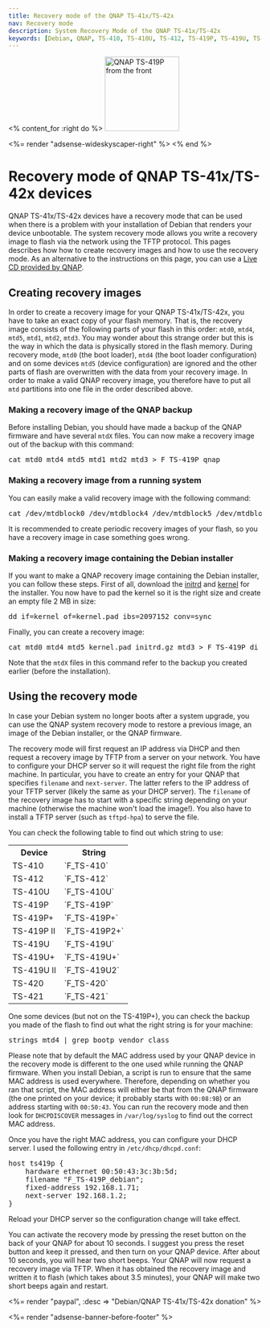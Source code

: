 ```yaml
---
title: Recovery mode of the QNAP TS-41x/TS-42x
nav: Recovery mode
description: System Recovery Mode of the QNAP TS-41x/TS-42x
keywords: [Debian, QNAP, TS-410, TS-410U, TS-412, TS-419P, TS-419U, TS-420, TS-421, recovery, emergency, rescue]
---
```


<% content_for :right do %>
<img src = "../images/r_qnap_ts419p.jpg" class="border" alt="QNAP TS-419P from the front" width="148" height="148" />

<%= render "adsense-wideskyscaper-right" %>
<% end %>

<h1>Recovery mode of QNAP TS-41x/TS-42x devices</h1>

QNAP TS-41x/TS-42x devices have a recovery mode that can be used when there is a
problem with your installation of Debian that renders your device
unbootable.  The system recovery mode allows you write a recovery image to
flash via the network using the TFTP protocol.  This pages describes how
how to create recovery images and how to use the recovery mode.  As an
alternative to the instructions on this page, you can use a <a href =
"http://wiki.qnap.com/wiki/Firmware_Recovery">Live CD provided by QNAP</a>.

<h2><a id = "create">Creating recovery images</a></h2>

In order to create a recovery image for your QNAP TS-41x/TS-42x, you have to take
an exact copy of your flash memory.  That is, the recovery image consists
of the following parts of your flash in this order: `mtd0`, `mtd4`, `mtd5`,
`mtd1`, `mtd2`, `mtd3`.  You may wonder about this strange order but this
is the way in which the data is physically stored in the flash memory.
During recovery mode, `mtd0` (the boot loader), `mtd4` (the boot loader
configuration) and on some devices `mtd5` (device configuration) are
ignored and the other parts of flash are overwritten with the data from
your recovery image.  In order to make a valid QNAP recovery image, you
therefore have to put all `mtd` partitions into one file in the order
described above.

<h3><a id = "image-qnap">Making a recovery image of the QNAP backup</a></h3>

Before installing Debian, you should have made a backup of the QNAP
firmware and have several `mtdX` files.  You can now make a recovery image
out of the backup with this command:

<div class="code">
<pre>
cat mtd0 mtd4 mtd5 mtd1 mtd2 mtd3 &gt; F_TS-419P_qnap
</pre>
</div>

<h3><a id = "image-system">Making a recovery image from a running system</a></h3>

You can easily make a valid recovery image with the following command:

<div class="code">
<pre>
cat /dev/mtdblock0 /dev/mtdblock4 /dev/mtdblock5 /dev/mtdblock1 /dev/mtdblock2 /dev/mtdblock3 &gt; F_TS-419P_debian
</pre>
</div>

It is recommended to create periodic recovery images of your flash,
so you have a recovery image in case something goes wrong.

<h3><a id = "image-di">Making a recovery image containing the Debian installer</a></h3>

If you want to make a QNAP recovery image containing the Debian installer,
you can follow these steps.  First of all, download the <a href =
"http://ftp.uk.debian.org/debian/dists/stable/main/installer-armel/current/images/kirkwood/network-console/qnap/ts-41x/initrd.gz">initrd</a>
and <a href =
"http://ftp.uk.debian.org/debian/dists/stable/main/installer-armel/current/images/kirkwood/network-console/qnap/ts-41x/kernel">kernel</a>
for the installer.  You now have to pad the kernel so it is the right size
and create an empty file 2 MB in size:

<div class="code">
<pre>
dd if=kernel of=kernel.pad ibs=2097152 conv=sync
</pre>
</div>

Finally, you can create a recovery image:

<div class="code">
<pre>
cat mtd0 mtd4 mtd5 kernel.pad initrd.gz mtd3 &gt; F_TS-419P_di
</pre>
</div>

Note that the `mtdX` files in this command refer to the backup you created
earlier (before the installation).

<h2><a id = "use">Using the recovery mode</a></h2>

In case your Debian system no longer boots after a system upgrade, you can
use the QNAP system recovery mode to restore a previous image, an image of
the Debian installer, or the QNAP firmware.

The recovery mode will first request an IP address via DHCP and then
request a recovery image by TFTP from a server on your network.  You have
to configure your DHCP server so it will request the right file from the
right machine.  In particular, you have to create an entry for your QNAP
that specifies `filename` and `next-server`.  The latter refers to the IP
address of your TFTP server (likely the same as your DHCP server).  The
`filename` of the recovery image has to start with a specific string
depending on your machine (otherwise the machine won't load the image!).
You also have to install a TFTP server (such as `tftpd-hpa`) to serve
the file.

You can check the following table to find out which string to use:

<table>

<tr>
<th>Device</th>
<th>String</th>
</tr>

<tr>
<td>TS-410</td>
<td>`F_TS-410`</td>
</tr>

<tr>
<td>TS-412</td>
<td>`F_TS-412`</td>
</tr>

<tr>
<td>TS-410U</td>
<td>`F_TS-410U`</td>
</tr>

<tr>
<td>TS-419P</td>
<td>`F_TS-419P`</td>
</tr>

<tr>
<td>TS-419P+</td>
<td>`F_TS-419P+`</td>
</tr>

<tr>
<td>TS-419P II</td>
<td>`F_TS-419P2+`</td>
</tr>

<tr>
<td>TS-419U</td>
<td>`F_TS-419U`</td>
</tr>

<tr>
<td>TS-419U+</td>
<td>`F_TS-419U+`</td>
</tr>

<tr>
<td>TS-419U II</td>
<td>`F_TS-419U2`</td>
</tr>

<tr>
<td>TS-420</td>
<td>`F_TS-420`</td>
</tr>

<tr>
<td>TS-421</td>
<td>`F_TS-421`</td>
</tr>

</table>

One some devices (but not on the TS-419P+), you can check the backup you
made of the flash to find out what the right string is for your machine:

<div class="code">
<pre>
strings mtd4 | grep bootp_vendor_class
</pre>
</div>

Please note that by default the MAC address used by your QNAP device in the
recovery mode is different to the one used while running the QNAP firmware.
When you install Debian, a script is run to ensure that the same MAC
address is used everywhere.  Therefore, depending on whether you ran that
script, the MAC address will either be that from the QNAP firmware (the one
printed on your device; it probably starts with `00:08:9B`) or an
address starting with `00:50:43`.  You can run the recovery mode and
then look for `DHCPDISCOVER` messages in `/var/log/syslog` to
find out the correct MAC address.

Once you have the right MAC address, you can configure your DHCP server.  I
used the following entry in `/etc/dhcp/dhcpd.conf`:

<div class="code">
<pre>
host ts419p {
    hardware ethernet 00:50:43:3c:3b:5d;
    filename "F_TS-419P_debian";
    fixed-address 192.168.1.71;
    next-server 192.168.1.2;
}
</pre>
</div>

Reload your DHCP server so the configuration change will take effect.

You can activate the recovery mode by pressing the reset button on the back
of your QNAP for about 10 seconds.  I suggest you press the reset button
and keep it pressed, and then turn on your QNAP device.  After about 10
seconds, you will hear two short beeps.  Your QNAP will now request a
recovery image via TFTP.  When it has obtained the recovery image and
written it to flash (which takes about 3.5 minutes), your QNAP will make
two short beeps again and restart.

<%= render "paypal", :desc => "Debian/QNAP TS-41x/TS-42x donation" %>

<div class="bbf">
<%= render "adsense-banner-before-footer" %>
</div>

